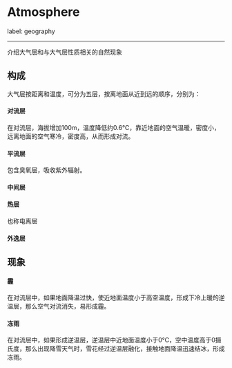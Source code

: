 # Atmosphere
label: geography

---
介绍大气层和与大气层性质相关的自然现象

## 构成
大气层按距离和温度，可分为五层，按离地面从近到远的顺序，分别为：
#### 对流层
在对流层，海拔增加100m，温度降低约0.6℃，靠近地面的空气温暖，密度小，远离地面的空气寒冷，密度高，从而形成对流。
#### 平流层
包含臭氧层，吸收紫外辐射。
#### 中间层
#### 热层
也称电离层
#### 外逸层

## 现象
#### 霾
在对流层中，如果地面降温过快，使近地面温度小于高空温度，形成下冷上暖的逆温层，那么空气对流消失，易形成霾。
#### 冻雨
在对流层中，如果形成逆温层，逆温层中近地面温度小于0℃，空中温度高于0摄氏度，那么出现降雪天气时，雪花经过逆温层融化，接触地面降温迅速结冰，形成冻雨。
